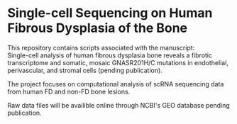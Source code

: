 # Single-cell Sequencing on Human Fibrous Dysplasia of the Bone  

This repository contains scripts associated with the manuscript:  
Single-cell analysis of human fibrous dysplasia bone reveals a fibrotic transcriptome and somatic, mosaic GNASR201H/C mutations in endothelial, perivascular, and stromal cells (pending publication).  

The project focuses on computational analysis of scRNA sequencing data from human FD and non-FD bone lesions.  

Raw data files will be availible online through NCBI's GEO database pending publication.
